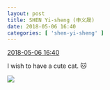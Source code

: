 ```yaml
---
layout: post
title: SHEN Yi-sheng (申义晟)
date: 2018-05-06 16:40
categories: [ 'shen-yi-sheng' ]
---
```


<div class="weibo-info">
  <a href="https://weibo.com/6507103706/GfpembeL5">2018-05-06 16:40</a>
</div>

I wish to have a cute cat. 🐱

<!-- more -->

<a href="//wx3.sinaimg.cn/mw690/0076n8VAgy1fr1pjj8al4j30qo1hcn2m.jpg">
  <img class="weibo-pic-preview" src="//wx3.sinaimg.cn/orj360/0076n8VAgy1fr1pjj8al4j30qo1hcn2m.jpg" />
</a>
